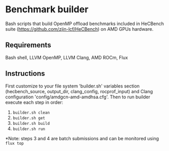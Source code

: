 # Benchmark builder
Bash scripts that build OpenMP offload benchmarks included in HeCBench suite (https://github.com/zjin-lcf/HeCBench) on AMD GPUs hardware.

## Requirements
Bash shell, LLVM OpenMP, LLVM Clang, AMD ROCm, Flux

## Instructions
First customize to your file system 'builder.sh' variables section (hecbench_source, output_dir, clang_config, rocprof_input) and Clang configuration 'config/amdgcn-amd-amdhsa.cfg'. Then to run builder execute each step in order:
1. `builder.sh clean`
2. `builder.sh get`
3. `builder.sh build`
4. `builder.sh run`

*Note: steps 3 and 4 are batch submissions and can be monitored using `flux top`
